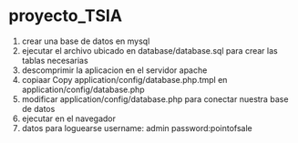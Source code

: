 proyecto_TSIA
=============
 
1. crear una base de datos en mysql
2. ejecutar el archivo ubicado en database/database.sql para crear las tablas necesarias
3. descomprimir la aplicacion en el servidor apache
4. copiaar Copy application/config/database.php.tmpl en application/config/database.php
5. modificar application/config/database.php para conectar nuestra base de datos
6. ejecutar en el navegador
7. datos para loguearse
username: admin 
password:pointofsale
